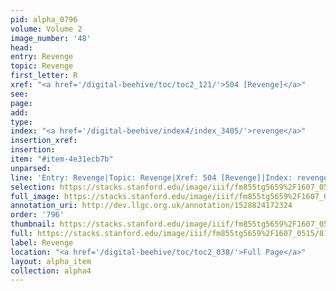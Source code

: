 ```yaml
---
pid: alpha_0796
volume: Volume 2
image_number: '48'
head: 
entry: Revenge
topic: Revenge
first_letter: R
xref: "<a href='/digital-beehive/toc/toc2_121/'>504 [Revenge]</a>"
see: 
page: 
add: 
type: 
index: "<a href='/digital-beehive/index4/index_3405/'>revenge</a>"
insertion_xref: 
insertion: 
item: "#item-4e31ecb7b"
unparsed: 
line: 'Entry: Revenge|Topic: Revenge|Xref: 504 [Revenge]|Index: revenge|#item-4e31ecb7b'
selection: https://stacks.stanford.edu/image/iiif/fm855tg5659%2F1607_0515/818,1721,2949,597/full/0/default.jpg
full_image: https://stacks.stanford.edu/image/iiif/fm855tg5659%2F1607_0515/full/full/0/default.jpg
annotation_uri: http://dev.llgc.org.uk/annotation/1528824172324
order: '796'
thumbnail: https://stacks.stanford.edu/image/iiif/fm855tg5659%2F1607_0515/818,1721,600,180/250,/0/default.jpg
full: https://stacks.stanford.edu/image/iiif/fm855tg5659%2F1607_0515/818,1721,2949,597/full/0/default.jpg
label: Revenge
location: "<a href='/digital-beehive/toc/toc2_038/'>Full Page</a>"
layout: alpha_item
collection: alpha4
---
```

